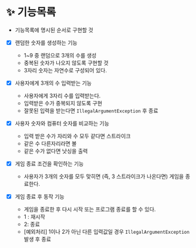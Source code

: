 # ✨ 기능목록

* 기능목록에 명시된 순서로 구현할 것

- [x]  랜덤한 숫자를 생성하는 기능
   - 1~9 중 랜덤으로 3개의 수를 생성
   - 중복된 숫자가 나오지 않도록 구현할 것
   - 3자리 숫자는 자연수로 구성되어 있다.

- [x]  사용자에게 3개의 수 입력받는 기능
   - 사용자에게 3자리 수를 입력받는다.
   - 입력받은 수가 중복되지 않도록 구현
   - 잘못된 입력을 받는다면 `IllegalArgumentException` 후 종료

- [x]  사용자 숫자와 컴퓨터 숫자를 비교하는 기능
   - 입력 받은 수가 자리와 수 모두 같다면 스트라이크
   - 같은 수 다른자리라면 볼
   - 같은 수가 없다면 낫싱을 출력

- [x]  게임 종료 조건을 확인하는 기능
   - 사용자가 3개의 숫자를 모두 맞히면 (즉, 3 스트라이크가 나온다면) 게임을 종료한다.

- [x]  게임 종료 후 동작 기능
   - 게임을 종료한 후 다시 시작 또는 프로그램 종료를 할 수 있다.
   - 1 : 재시작
   - 2: 종료
   - [예외처리] 1이나 2가 아닌 다른 입력값일 경우 `IllegalArgumentException` 발생 후 종료